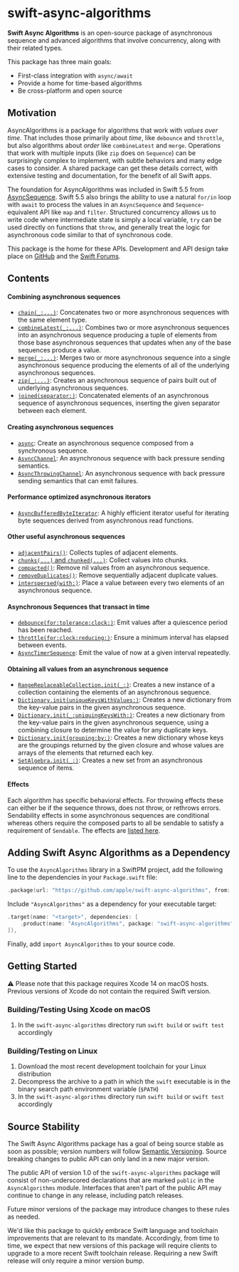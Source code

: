 # swift-async-algorithms

**Swift Async Algorithms** is an open-source package of asynchronous sequence and advanced algorithms that involve concurrency, along with their related types.

This package has three main goals:

- First-class integration with `async/await`
- Provide a home for time-based algorithms
- Be cross-platform and open source

## Motivation

 AsyncAlgorithms is a package for algorithms that work with *values over time*. That includes those primarily about *time*, like `debounce` and `throttle`, but also algorithms about *order* like `combineLatest` and `merge`. Operations that work with multiple inputs (like `zip` does on `Sequence`) can be surprisingly complex to implement, with subtle behaviors and many edge cases to consider. A shared package can get these details correct, with extensive testing and documentation, for the benefit of all Swift apps.

 The foundation for AsyncAlgorithms was included in Swift 5.5 from [AsyncSequence](https://github.com/apple/swift-evolution/blob/main/proposals/0298-asyncsequence.md). Swift 5.5 also brings the ability to use a natural `for/in` loop with `await` to process the values in an `AsyncSequence` and `Sequence`-equivalent API like `map` and `filter`. Structured concurrency allows us to write code where intermediate state is simply a local variable, `try` can be used directly on functions that `throw`, and generally treat the logic for asynchronous code similar to that of synchronous code.

This package is the home for these APIs. Development and API design take place on [GitHub](https://github.com/apple/swift-async-algorithms) and the [Swift Forums](https://forums.swift.org/c/related-projects/swift-async-algorithms).

## Contents

#### Combining asynchronous sequences

- [`chain(_:...)`](https://github.com/apple/swift-async-algorithms/blob/main/Sources/AsyncAlgorithms/AsyncAlgorithms.docc/Guides/Chain.md): Concatenates two or more asynchronous sequences with the same element type. 
- [`combineLatest(_:...)`](https://github.com/apple/swift-async-algorithms/blob/main/Sources/AsyncAlgorithms/AsyncAlgorithms.docc/Guides/CombineLatest.md): Combines two or more asynchronous sequences into an asynchronous sequence producing a tuple of elements from those base asynchronous sequences that updates when any of the base sequences produce a value.
- [`merge(_:...)`](https://github.com/apple/swift-async-algorithms/blob/main/Sources/AsyncAlgorithms/AsyncAlgorithms.docc/Guides/Merge.md): Merges two or more asynchronous sequence into a single asynchronous sequence producing the elements of all of the underlying asynchronous sequences.
- [`zip(_:...)`](https://github.com/apple/swift-async-algorithms/blob/main/Sources/AsyncAlgorithms/AsyncAlgorithms.docc/Guides/Zip.md): Creates an asynchronous sequence of pairs built out of underlying asynchronous sequences.
- [`joined(separator:)`](https://github.com/apple/swift-async-algorithms/blob/main/Sources/AsyncAlgorithms/AsyncAlgorithms.docc/Guides/Joined.md): Concatenated elements of an asynchronous sequence of asynchronous sequences, inserting the given separator between each element.

#### Creating asynchronous sequences

- [`async`](https://github.com/apple/swift-async-algorithms/blob/main/Sources/AsyncAlgorithms/AsyncAlgorithms.docc/Guides/Lazy.md): Create an asynchronous sequence composed from a synchronous sequence.
- [`AsyncChannel`](https://github.com/apple/swift-async-algorithms/blob/main/Sources/AsyncAlgorithms/AsyncAlgorithms.docc/Guides/Channel.md): An asynchronous sequence with back pressure sending semantics.
- [`AsyncThrowingChannel`](https://github.com/apple/swift-async-algorithms/blob/main/Sources/AsyncAlgorithms/AsyncAlgorithms.docc/Guides/Channel.md): An asynchronous sequence with back pressure sending semantics that can emit failures.

#### Performance optimized asynchronous iterators

- [`AsyncBufferedByteIterator`](https://github.com/apple/swift-async-algorithms/blob/main/Sources/AsyncAlgorithms/AsyncAlgorithms.docc/Guides/BufferedBytes.md): A highly efficient iterator useful for iterating byte sequences derived from asynchronous read functions.

#### Other useful asynchronous sequences
- [`adjacentPairs()`](https://github.com/apple/swift-async-algorithms/blob/main/Sources/AsyncAlgorithms/AsyncAlgorithms.docc/Guides/AdjacentPairs.md): Collects tuples of adjacent elements.
- [`chunks(...)` and `chunked(...)`](https://github.com/apple/swift-async-algorithms/blob/main/Sources/AsyncAlgorithms/AsyncAlgorithms.docc/Guides/Chunked.md): Collect values into chunks.
- [`compacted()`](https://github.com/apple/swift-async-algorithms/blob/main/Sources/AsyncAlgorithms/AsyncAlgorithms.docc/Guides/Compacted.md): Remove nil values from an asynchronous sequence.
- [`removeDuplicates()`](https://github.com/apple/swift-async-algorithms/blob/main/Sources/AsyncAlgorithms/AsyncAlgorithms.docc/Guides/RemoveDuplicates.md): Remove sequentially adjacent duplicate values.
- [`interspersed(with:)`](https://github.com/apple/swift-async-algorithms/blob/main/Sources/AsyncAlgorithms/AsyncAlgorithms.docc/Guides/Intersperse.md): Place a value between every two elements of an asynchronous sequence.

#### Asynchronous Sequences that transact in time

- [`debounce(for:tolerance:clock:)`](https://github.com/apple/swift-async-algorithms/blob/main/Sources/AsyncAlgorithms/AsyncAlgorithms.docc/Guides/Debounce.md): Emit values after a quiescence period has been reached.
- [`throttle(for:clock:reducing:)`](https://github.com/apple/swift-async-algorithms/blob/main/Sources/AsyncAlgorithms/AsyncAlgorithms.docc/Guides/Throttle.md): Ensure a minimum interval has elapsed between events.
- [`AsyncTimerSequence`](https://github.com/apple/swift-async-algorithms/blob/main/Sources/AsyncAlgorithms/AsyncAlgorithms.docc/Guides/Timer.md): Emit the value of now at a given interval repeatedly.

#### Obtaining all values from an asynchronous sequence

- [`RangeReplaceableCollection.init(_:)`](https://github.com/apple/swift-async-algorithms/blob/main/Sources/AsyncAlgorithms/AsyncAlgorithms.docc/Guides/Collections.md): Creates a new instance of a collection containing the elements of an asynchronous sequence.
- [`Dictionary.init(uniqueKeysWithValues:)`](https://github.com/apple/swift-async-algorithms/blob/main/Sources/AsyncAlgorithms/AsyncAlgorithms.docc/Guides/Collections.md): Creates a new dictionary from the key-value pairs in the given asynchronous sequence.
- [`Dictionary.init(_:uniquingKeysWith:)`](https://github.com/apple/swift-async-algorithms/blob/main/Sources/AsyncAlgorithms/AsyncAlgorithms.docc/Guides/Collections.md): Creates a new dictionary from the key-value pairs in the given asynchronous sequence, using a combining closure to determine the value for any duplicate keys.
- [`Dictionary.init(grouping:by:)`](https://github.com/apple/swift-async-algorithms/blob/main/Sources/AsyncAlgorithms/AsyncAlgorithms.docc/Guides/Collections.md): Creates a new dictionary whose keys are the groupings returned by the given closure and whose values are arrays of the elements that returned each key.
- [`SetAlgebra.init(_:)`](https://github.com/apple/swift-async-algorithms/blob/main/Sources/AsyncAlgorithms/AsyncAlgorithms.docc/Guides/Collections.md): Creates a new set from an asynchronous sequence of items.

#### Effects

Each algorithm has specific behavioral effects. For throwing effects these can either be if the sequence throws, does not throw, or rethrows errors. Sendability effects in some asynchronous sequences are conditional whereas others require the composed parts to all be sendable to satisfy a requirement of `Sendable`. The effects are [listed here](https://github.com/apple/swift-async-algorithms/blob/main/Sources/AsyncAlgorithms/AsyncAlgorithms.docc/Guides/Effects.md).

## Adding Swift Async Algorithms as a Dependency

To use the `AsyncAlgorithms` library in a SwiftPM project, 
add the following line to the dependencies in your `Package.swift` file:

```swift
.package(url: "https://github.com/apple/swift-async-algorithms", from: "1.0.0"),
```

Include `"AsyncAlgorithms"` as a dependency for your executable target:

```swift
.target(name: "<target>", dependencies: [
    .product(name: "AsyncAlgorithms", package: "swift-async-algorithms"),
]),
```

Finally, add `import AsyncAlgorithms` to your source code.

## Getting Started

⚠️ Please note that this package requires Xcode 14 on macOS hosts. Previous versions of Xcode do not contain the required Swift version.

### Building/Testing Using Xcode on macOS

  1. In the `swift-async-algorithms` directory run `swift build` or `swift test` accordingly

### Building/Testing on Linux

  1. Download the most recent development toolchain for your Linux distribution
  2. Decompress the archive to a path in which the `swift` executable is in the binary search path environment variable (`$PATH`)
  3. In the `swift-async-algorithms` directory run `swift build` or `swift test` accordingly

## Source Stability

The Swift Async Algorithms package has a goal of being source stable as soon as possible; version numbers will follow [Semantic Versioning](https://semver.org/). Source breaking changes to public API can only land in a new major version.

The public API of version 1.0 of the `swift-async-algorithms` package will consist of non-underscored declarations that are marked `public` in the `AsyncAlgorithms` module. Interfaces that aren't part of the public API may continue to change in any release, including patch releases.

Future minor versions of the package may introduce changes to these rules as needed.

We'd like this package to quickly embrace Swift language and toolchain improvements that are relevant to its mandate. Accordingly, from time to time, we expect that new versions of this package will require clients to upgrade to a more recent Swift toolchain release. Requiring a new Swift release will only require a minor version bump.
